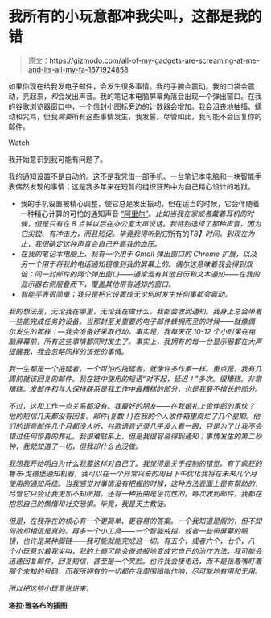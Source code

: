 # 我所有的小玩意都冲我尖叫，这都是我的错

> 原文：<https://gizmodo.com/all-of-my-gadgets-are-screaming-at-me-and-its-all-my-fa-1671924858>

如果你现在给我发电子邮件，会发生很多事情。我的手腕会震动。我的口袋会震动，亮起来，*和*会发出声音。我的笔记本电脑屏幕角落会出现一个弹出窗口。在我的谷歌浏览器窗口中，一个信封小图标旁边的计数器会增加。我会沮丧地抽搐、蠕动和咒骂，但我*需要*所有这些事情发生，我发誓。尽管如此，我可能不会回复你的邮件。

Watch

我开始意识到我可能有问题了。

我的通知设置不是自动的。这不是我凭借一部手机、一台笔记本电脑和一块智能手表偶然发现的事情；这是我多年来在短暂的组织狂热中为自己精心设计的地狱。

*   我的手机设置被精心调整，使它总是发出振动，但在适当的时候，它会伴随着一种精心计算的可怕的通知声音 [“阿里尔”](https://www.youtube.com/watch?v=4r64CYJtFt0)*。比如当我在家或者戴着耳机的时候，但是只有在 8 点钟以后在办公室大声说话。我特别选择了那种声音，因为它尖锐、有冲击力，而且短促。毕竟我得听到它*所有的*T8】时间。到现在为止，我很确定这种声音会自己升高我的血压。*
*   *在我的笔记本电脑上，我有一个用于 Gmail 弹出窗口的 Chrome 扩展，以及另一个用于将我的电话通知镜像到我的屏幕上的。偶尔这意味着我会得到双倍；同一封邮件的两个弹出窗口——通常混有其他日历和文本通知——在我的显示器右侧层叠而下，覆盖其他带有通知的窗口。*
*   *智能手表很简单；我只是把它设置成无论何时发生任何事都会震动。*

*我的想法是，无论我在哪里，无论我在做什么，我都会收到通知。我身上总会带着一些能完成任务的设备。当那封至关重要的电子邮件蜂拥而至的时候——就像偶尔发生的那样！—我会准备好采取行动。事实是，我每天花 10-12 个小时呆在电脑屏幕前，所有这些事情都同时发生了。事实上，我拥有的每一台显示器都在大声提醒我，我会忽略同样的该死的事情。*

*我一生都是一个拖延者，一个可怕的拖延者，就像许多作家一样。重点是，我有几周前就该回复的邮件。我在链中使用的短语“对不起，延迟！”多次。很糟糕。非常糟糕。发邮件和与人保持联系是我工作中最糟糕的部分，也是我最不擅长的部分。*

*不过，这和工作一点关系都没有。我最好的朋友——在我婚礼上做伴郎的家伙？他的短信几天都没有回复。邮件(复数！)在我的个人收件箱里腐烂了几个星期。他们的语音邮件几个月都没人听，谷歌语音记录几乎没人看一眼，只是为了让我不会错过任何惊喜的葬礼。我很难联系上，但是我很容易得到通知；事情发生的第二秒钟，我就知道了一切，但我却什么也没做。*

*我想我开始明白为什么我要这样对自己了。我觉得是关于控制的错觉。有了疯狂的鲁布·戈德堡通知机器，我可以在一个异常兴奋的周日下午优化我将在未来几个月使用的通知系统。当我感觉对事情没有把握的时候，这种方法表面上是有帮助的，尽管它只会让我更加不知所措。还有一种扭曲是惩罚性的。每次收到邮件，我都在抱怨自己的懒惰和社交恐惧。毕竟，我是天主教徒。*

*但是，在我存在的核心有一个更简单、更容易的答案。一个我知道是假的，但不知何故却相信是真的。再多一个小工具——一个智能戒指，或者一些带屏幕的眼镜，也许是某种脚链——我可能就能完成这一切。有五个，或者六个，七个，八个小玩意对着我尖叫，我的上瘾可能会奇迹般地变成它自己的治疗方法。我可能会迅速回复邮件，回复短信，甚至是一个笑脸。也许我会接电话，而不是张着嘴盯着那个未知的号码，而我所拥有的一切都在我周围嗡嗡作响，尽可能地有用和无用。*

*所以把这些小玩意送进来。*

**塔拉·雅各布的插图**